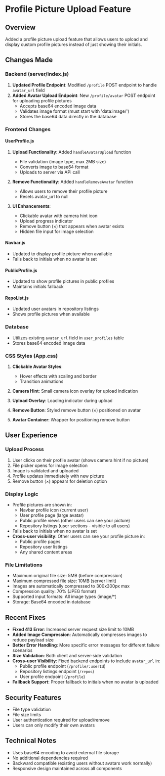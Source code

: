 # Profile Picture Upload Feature

## Overview
Added a profile picture upload feature that allows users to upload and display custom profile pictures instead of just showing their initials.

## Changes Made

### Backend (server/index.js)
1. **Updated Profile Endpoint**: Modified `/profile` POST endpoint to handle `avatar_url` field
2. **Added Avatar Upload Endpoint**: New `/profile/avatar` POST endpoint for uploading profile pictures
   - Accepts base64 encoded image data
   - Validates image format (must start with 'data:image/')
   - Stores the base64 data directly in the database

### Frontend Changes

#### UserProfile.js
1. **Upload Functionality**: Added `handleAvatarUpload` function
   - File validation (image type, max 2MB size)
   - Converts image to base64 format
   - Uploads to server via API call

2. **Remove Functionality**: Added `handleRemoveAvatar` function
   - Allows users to remove their profile picture
   - Resets avatar_url to null

3. **UI Enhancements**:
   - Clickable avatar with camera hint icon
   - Upload progress indicator
   - Remove button (×) that appears when avatar exists
   - Hidden file input for image selection

#### Navbar.js
- Updated to display profile picture when available
- Falls back to initials when no avatar is set

#### PublicProfile.js
- Updated to show profile pictures in public profiles
- Maintains initials fallback

#### RepoList.js
- Updated user avatars in repository listings
- Shows profile pictures when available

### Database
- Utilizes existing `avatar_url` field in `user_profiles` table
- Stores base64 encoded image data

### CSS Styles (App.css)
1. **Clickable Avatar Styles**: 
   - Hover effects with scaling and border
   - Transition animations

2. **Camera Hint**: Small camera icon overlay for upload indication

3. **Upload Overlay**: Loading indicator during upload

4. **Remove Button**: Styled remove button (×) positioned on avatar

5. **Avatar Container**: Wrapper for positioning remove button

## User Experience

### Upload Process
1. User clicks on their profile avatar (shows camera hint if no picture)
2. File picker opens for image selection
3. Image is validated and uploaded
4. Profile updates immediately with new picture
5. Remove button (×) appears for deletion option

### Display Logic
- Profile pictures are shown in:
  - Navbar profile icon (current user)
  - User profile page (large avatar)
  - Public profile views (other users can see your picture)
  - Repository listings (user sections - visible to all users)
- Falls back to initials when no avatar is set
- **Cross-user visibility**: Other users can see your profile picture in:
  - Public profile pages
  - Repository user listings
  - Any shared content areas

### File Limitations
- Maximum original file size: 5MB (before compression)
- Maximum compressed file size: 10MB (server limit)
- Images are automatically compressed to 300x300px max
- Compression quality: 70% (JPEG format)
- Supported input formats: All image types (image/*)
- Storage: Base64 encoded in database

## Recent Fixes
- **Fixed 413 Error**: Increased server request size limit to 10MB
- **Added Image Compression**: Automatically compresses images to reduce payload size
- **Better Error Handling**: More specific error messages for different failure scenarios
- **Size Validation**: Both client and server-side validation
- **Cross-user Visibility**: Fixed backend endpoints to include `avatar_url` in:
  - Public profile endpoint (`/profile/:userId`)
  - Repository listings endpoint (`/repos`)
  - User profile endpoint (`/profile`)
- **Fallback Support**: Proper fallback to initials when no avatar is uploaded

## Security Features
- File type validation
- File size limits
- User authentication required for upload/remove
- Users can only modify their own avatars

## Technical Notes
- Uses base64 encoding to avoid external file storage
- No additional dependencies required
- Backward compatible (existing users without avatars work normally)
- Responsive design maintained across all components
